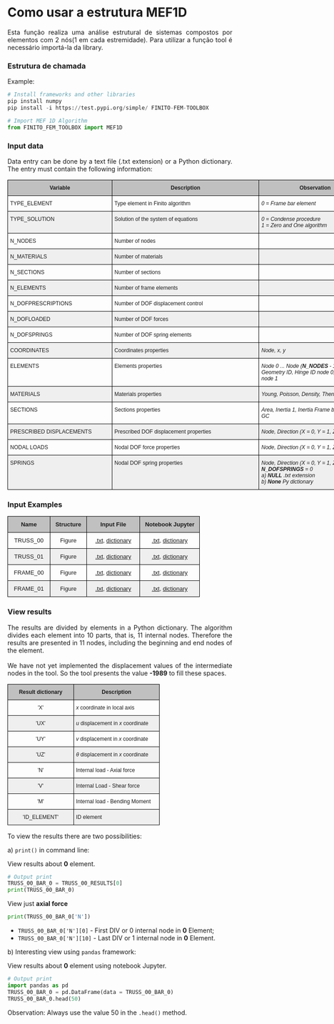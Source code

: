 <h1>Como usar a estrutura MEF1D</h1>

<p align="justify">Esta função realiza uma análise estrutural de sistemas compostos por elementos com 2 nós(1 em cada estremidade). Para utilizar a função tool é necessário importá-la da library.</p>


<h3>Estrutura de chamada</h3>

Example:
```python
# Install frameworks and other libraries
pip install numpy
pip install -i https://test.pypi.org/simple/ FINITO-FEM-TOOLBOX

# Import MEF 1D Algorithm
from FINITO_FEM_TOOLBOX import MEF1D
```

<h3>Input data</h3>

<p align="justify">Data entry can be done by a text file (.txt extension) or a Python dictionary. 
The entry must contain the following information:</p>

<style type="text/css">
.tg  {border-collapse:collapse;border-spacing:0;}
.tg td{border-color:black;border-style:solid;border-width:1px;font-family:Arial, sans-serif;font-size:14px;
  overflow:hidden;padding:10px 5px;word-break:normal;}
.tg th{border-color:black;border-style:solid;border-width:1px;font-family:Arial, sans-serif;font-size:14px;
  font-weight:normal;overflow:hidden;padding:10px 5px;word-break:normal;}
.tg .tg-mim8{border-color:#000000;font-size:12px;text-align:left;vertical-align:top}
.tg .tg-0f7m{background-color:#efefef;border-color:#000000;font-size:12px;text-align:left;vertical-align:top}
.tg .tg-j50o{background-color:#c0c0c0;border-color:#000000;font-size:12px;text-align:center;vertical-align:top}
</style>
<table class="tg" style="undefined;table-layout: fixed; width: 816px">
<colgroup>
<col style="width: 234px">
<col style="width: 330px">
<col style="width: 252px">
</colgroup>
<thead>
  <tr>
    <th class="tg-j50o"><span style="font-weight:bold">Variable</span></th>
    <th class="tg-j50o"><span style="font-weight:bold">Description</span></th>
    <th class="tg-j50o"><span style="font-weight:bold">Observation</span></th>
  </tr>
</thead>
<tbody>
  <tr>
    <td class="tg-mim8">TYPE_ELEMENT</td>
    <td class="tg-mim8">Type element in Finito algorithm</td>
    <td class="tg-mim8"><span style="font-style:italic">0 = Frame bar element</span></td>
  </tr>
  <tr>
    <td class="tg-0f7m">TYPE_SOLUTION</td>
    <td class="tg-0f7m">Solution of the system of equations</td>
    <td class="tg-0f7m"><span style="font-style:italic">0 = Condense procedure</span><br><span style="font-style:italic">1 = Zero and One algorithm</span></td>
  </tr>
  <tr>
    <td class="tg-mim8">N_NODES</td>
    <td class="tg-mim8">Number of nodes</td>
    <td class="tg-mim8"></td>
  </tr>
  <tr>
    <td class="tg-0f7m">N_MATERIALS</td>
    <td class="tg-0f7m">Number of materials</td>
    <td class="tg-0f7m"></td>
  </tr>
  <tr>
    <td class="tg-mim8">N_SECTIONS</td>
    <td class="tg-mim8">Number of sections</td>
    <td class="tg-mim8"></td>
  </tr>
  <tr>
    <td class="tg-0f7m">N_ELEMENTS</td>
    <td class="tg-0f7m">Number of frame elements</td>
    <td class="tg-0f7m"></td>
  </tr>
  <tr>
    <td class="tg-mim8">N_DOFPRESCRIPTIONS</td>
    <td class="tg-mim8">Number of DOF displacement control</td>
    <td class="tg-mim8"></td>
  </tr>
  <tr>
    <td class="tg-0f7m">N_DOFLOADED</td>
    <td class="tg-0f7m">Number of DOF forces</td>
    <td class="tg-0f7m"></td>
  </tr>
  <tr>
    <td class="tg-mim8">N_DOFSPRINGS</td>
    <td class="tg-mim8">Number of DOF spring elements</td>
    <td class="tg-mim8"></td>
  </tr>
  <tr>
    <td class="tg-0f7m">COORDINATES</td>
    <td class="tg-0f7m">Coordinates properties</td>
    <td class="tg-0f7m"><span style="font-style:italic">Node, x, y</span></td>
  </tr>
  <tr>
    <td class="tg-mim8">ELEMENTS</td>
    <td class="tg-mim8">Elements properties</td>
    <td class="tg-mim8"><span style="font-style:italic">Node 0 ... Node (</span><span style="font-weight:bold;font-style:italic">N_NODES</span><span style="font-style:italic"> - 1), Material ID, Geometry ID, Hinge ID node 0, Hinge ID node 1</span></td>
  </tr>
  <tr>
    <td class="tg-0f7m">MATERIALS</td>
    <td class="tg-0f7m">Materials properties</td>
    <td class="tg-0f7m"><span style="font-style:italic">Young, Poisson, Density, Thermal coefficient</span></td>
  </tr>
  <tr>
    <td class="tg-mim8">SECTIONS</td>
    <td class="tg-mim8">Sections properties</td>
    <td class="tg-mim8"><span style="font-style:italic">Area, Inertia 1, Inertia Frame bar, X GC, Y GC</span></td>
  </tr>
  <tr>
    <td class="tg-0f7m">PRESCRIBED DISPLACEMENTS</td>
    <td class="tg-0f7m">Prescribed DOF displacement properties</td>
    <td class="tg-0f7m"><span style="font-style:italic">Node, Direction (X = 0, Y = 1, Z = 2), Value</span></td>
  </tr>
  <tr>
    <td class="tg-mim8">NODAL LOADS</td>
    <td class="tg-mim8">Nodal DOF force properties</td>
    <td class="tg-mim8"><span style="font-style:italic">Node, Direction (X = 0, Y = 1, Z = 2), Value</span></td>
  </tr>
  <tr>
    <td class="tg-0f7m">SPRINGS</td>
    <td class="tg-0f7m">Nodal DOF spring properties</td>
    <td class="tg-0f7m"><span style="font-style:italic">Node, Direction (X = 0, Y = 1, Z = 2), Value</span><br><span style="font-weight:bold;font-style:italic">N_DOFSPRINGS</span><span style="font-style:italic"> = 0</span><br><span style="font-style:italic">a) </span><span style="font-weight:bold;font-style:italic">NULL</span><span style="font-style:italic"> .txt extension</span><br><span style="font-style:italic">b) </span><span style="font-weight:bold;font-style:italic">None</span><span style="font-style:italic"> Py dictionary</span></td>
  </tr>
</tbody>
</table>

<h3>Input Examples</h3>

<style type="text/css">
.tg  {border-collapse:collapse;border-spacing:0;}
.tg td{border-color:black;border-style:solid;border-width:1px;font-family:Arial, sans-serif;font-size:14px;
  overflow:hidden;padding:10px 5px;word-break:normal;}
.tg th{border-color:black;border-style:solid;border-width:1px;font-family:Arial, sans-serif;font-size:14px;
  font-weight:normal;overflow:hidden;padding:10px 5px;word-break:normal;}
.tg .tg-m5y2{background-color:#c0c0c0;border-color:#000000;font-size:13px;font-weight:bold;text-align:center;vertical-align:top}
.tg .tg-ml71{border-color:#000000;font-size:13px;text-align:center;vertical-align:top}
.tg .tg-317x{background-color:#efefef;border-color:#000000;font-size:13px;text-align:center;vertical-align:top}
</style>
<table class="tg" style="undefined;table-layout: fixed; width: 431px">
<colgroup>
<col style="width: 95px">
<col style="width: 82px">
<col style="width: 120px">
<col style="width: 134px">
</colgroup>
<thead>
  <tr>
    <th class="tg-m5y2">Name</th>
    <th class="tg-m5y2">Structure</th>
    <th class="tg-m5y2">Input File</th>
    <th class="tg-m5y2">Notebook Jupyter</th>
  </tr>
</thead>
<tbody>
  <tr>
    <td class="tg-ml71">TRUSS_00</td>
    <td class="tg-ml71">Figure</td>
    <td class="tg-ml71"><a href="https://github.com/wmpjrufg/FINITO_TOOLBOX/blob/gh-pages/MEF1D/TRUSS_00/TRUSS_00.txt" target="_blank" rel="noopener noreferrer">.txt</a>, <a href="https://github.com/wmpjrufg/FINITO_TOOLBOX/blob/gh-pages/MEF1D/TRUSS_00/TRUSS_00.py" target="_blank" rel="noopener noreferrer">dictionary</a></td>
    <td class="tg-ml71"><a href="https://github.com/wmpjrufg/FINITO_TOOLBOX/blob/gh-pages/MEF1D/TRUSS_00/TRUSS_00_EXAMPLE_TXT.ipynb" target="_blank" rel="noopener noreferrer">.txt</a>, <a href="https://github.com/wmpjrufg/FINITO_TOOLBOX/blob/gh-pages/MEF1D/TRUSS_00/TRUSS_00_EXAMPLE_DICTIONARY.ipynb" target="_blank" rel="noopener noreferrer">dictionary</a></td>
  </tr>
  <tr>
    <td class="tg-317x">TRUSS_01</td>
    <td class="tg-317x">Figure</td>
    <td class="tg-317x"><a href="https://github.com/wmpjrufg/FINITO_TOOLBOX/blob/gh-pages/MEF1D/TRUSS_01/TRUSS_01.txt" target="_blank" rel="noopener noreferrer">.txt</a>, <a href="https://github.com/wmpjrufg/FINITO_TOOLBOX/blob/gh-pages/MEF1D/TRUSS_01/TRUSS_01.py" target="_blank" rel="noopener noreferrer">dictionary</a></td>
    <td class="tg-317x"><a href="https://github.com/wmpjrufg/FINITO_TOOLBOX/blob/gh-pages/MEF1D/TRUSS_01/TRUSS_01_EXAMPLE_TXT.ipynb" target="_blank" rel="noopener noreferrer">.txt</a>, <a href="https://github.com/wmpjrufg/FINITO_TOOLBOX/blob/gh-pages/MEF1D/TRUSS_01/TRUSS_01_EXAMPLE_DICTIONARY.ipynb" target="_blank" rel="noopener noreferrer">dictionary</a></td>
  </tr>
  <tr>
    <td class="tg-ml71">FRAME_00</td>
    <td class="tg-ml71">Figure</td>
    <td class="tg-ml71"><a href="https://github.com/wmpjrufg/FINITO_TOOLBOX/blob/gh-pages/MEF1D/FRAME_00/FRAME_00.txt" target="_blank" rel="noopener noreferrer">.txt</a>, <a href="https://github.com/wmpjrufg/FINITO_TOOLBOX/blob/gh-pages/MEF1D/FRAME_00/FRAME_00.py" target="_blank" rel="noopener noreferrer">dictionary</a></td>
    <td class="tg-ml71"><a href="https://github.com/wmpjrufg/FINITO_TOOLBOX/blob/gh-pages/MEF1D/FRAME_00/FRAME_00_EXAMPLE_TXT.ipynb" target="_blank" rel="noopener noreferrer">.txt</a>, <a href="https://github.com/wmpjrufg/FINITO_TOOLBOX/blob/gh-pages/MEF1D/FRAME_00/FRAME_00_EXAMPLE_DICTIONARY.ipynb" target="_blank" rel="noopener noreferrer">dictionary</a></td>
  </tr>
  <tr>
    <td class="tg-317x">FRAME_01</td>
    <td class="tg-317x">Figure</td>
    <td class="tg-317x"><a href="https://github.com/wmpjrufg/FINITO_TOOLBOX/blob/gh-pages/MEF1D/FRAME_01/FRAME_01.txt" target="_blank" rel="noopener noreferrer">.txt</a>, <a href="https://github.com/wmpjrufg/FINITO_TOOLBOX/blob/gh-pages/MEF1D/FRAME_01/FRAME_01.py" target="_blank" rel="noopener noreferrer">dictionary</a></td>
    <td class="tg-317x"><a href="https://github.com/wmpjrufg/FINITO_TOOLBOX/blob/gh-pages/MEF1D/FRAME_01/FRAME_01_EXAMPLE_TXT.ipynb" target="_blank" rel="noopener noreferrer">.txt</a>, <a href="https://github.com/wmpjrufg/FINITO_TOOLBOX/blob/gh-pages/MEF1D/FRAME_01/FRAME_01_EXAMPLE_DICTIONARY.ipynb" target="_blank" rel="noopener noreferrer">dictionary</a></td>
  </tr>
</tbody>
</table>


<h3>View results</h3>

<p align="justify">The results are divided by elements in a Python dictionary. The algorithm divides each element into 10 parts, that is, 11 internal nodes. Therefore the results are presented in 11 nodes, including the beginning and end nodes of the element.<br>
<br>
We have not yet implemented the displacement values of the intermediate nodes in the tool. So the tool presents the value <b>-1989</b> to fill these spaces.</p>

<style type="text/css">
.tg  {border-collapse:collapse;border-spacing:0;}
.tg td{border-color:black;border-style:solid;border-width:1px;font-family:Arial, sans-serif;font-size:14px;
  overflow:hidden;padding:10px 5px;word-break:normal;}
.tg th{border-color:black;border-style:solid;border-width:1px;font-family:Arial, sans-serif;font-size:14px;
  font-weight:normal;overflow:hidden;padding:10px 5px;word-break:normal;}
.tg .tg-mim8{border-color:#000000;font-size:12px;text-align:left;vertical-align:top}
.tg .tg-0f7m{background-color:#efefef;border-color:#000000;font-size:12px;text-align:left;vertical-align:top}
.tg .tg-6v09{background-color:#c0c0c0;border-color:#000000;font-size:12px;font-weight:bold;text-align:center;vertical-align:top}
.tg .tg-uiz2{border-color:#000000;font-size:12px;text-align:center;vertical-align:top}
.tg .tg-nqa4{background-color:#efefef;border-color:#000000;font-size:12px;text-align:center;vertical-align:top}
</style>
<table class="tg" style="undefined;table-layout: fixed; width: 341px">
<colgroup>
<col style="width: 148px">
<col style="width: 193px">
</colgroup>
<thead>
  <tr>
    <th class="tg-6v09">Result dictionary</th>
    <th class="tg-6v09">Description</th>
  </tr>
</thead>
<tbody>
  <tr>
    <td class="tg-uiz2">'X'</td>
    <td class="tg-mim8"><span style="font-style:italic">x</span> coordinate in local axis</td>
  </tr>
  <tr>
    <td class="tg-nqa4">'UX'</td>
    <td class="tg-0f7m"><span style="font-style:italic">u </span>displacement in <span style="font-style:italic">x</span> coordinate</td>
  </tr>
  <tr>
    <td class="tg-uiz2">'UY'</td>
    <td class="tg-mim8"><span style="font-style:italic">v</span> displacement in <span style="font-style:italic">x</span> coordinate</td>
  </tr>
  <tr>
    <td class="tg-nqa4">'UZ'</td>
    <td class="tg-0f7m"><span style="font-style:italic">θ</span> displacement in <span style="font-style:italic">x</span> coordinate</td>
  </tr>
  <tr>
    <td class="tg-uiz2">'N'</td>
    <td class="tg-mim8">Internal load - Axial force</td>
  </tr>
  <tr>
    <td class="tg-nqa4">'V'</td>
    <td class="tg-0f7m">Internal Load - Shear force</td>
  </tr>
  <tr>
    <td class="tg-uiz2">'M'</td>
    <td class="tg-mim8">Internal load - Bending Moment</td>
  </tr>
  <tr>
    <td class="tg-nqa4">'ID_ELEMENT'</td>
    <td class="tg-0f7m">ID element</td>
  </tr>
</tbody>
</table>

<p align="justify">To view the results there are two possibilities:</p>

a) ```print()``` in command line:

View results about **0** element.

```python
# Output print
TRUSS_00_BAR_0 = TRUSS_00_RESULTS[0] 
print(TRUSS_00_BAR_0)
```

View just **axial force**
```python
print(TRUSS_00_BAR_0['N'])
```

- ```TRUSS_00_BAR_0['N'][0]```  - First DIV or 0 internal node in **0** Element;
- ```TRUSS_00_BAR_0['N'][10]``` - Last DIV or 1 internal node in **0** Element.

b) Interesting view using ```pandas``` framework:

View results about **0** element using notebook Jupyter.

```python
# Output print
import pandas as pd
TRUSS_00_BAR_0 = pd.DataFrame(data = TRUSS_00_BAR_0)
TRUSS_00_BAR_0.head(50)
```

Observation: Always use the value 50 in the ```.head()``` method.
